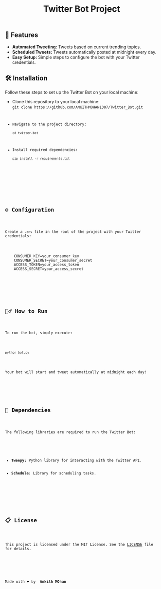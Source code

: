 <!DOCTYPE html>
<html lang="en">


<header>
    <h1>Twitter Bot Project</h1>
</header>

<section>
    <h2>🚀 Features</h2>
    <ul>
        <li><strong>Automated Tweeting:</strong> Tweets based on current trending topics.</li>
        <li><strong>Scheduled Tweets:</strong> Tweets automatically posted at midnight every day.</li>
        <li><strong>Easy Setup:</strong> Simple steps to configure the bot with your Twitter credentials.</li>
    </ul>
</section>

<section>
    <h2>🛠️ Installation</h2>
    <p>Follow these steps to set up the Twitter Bot on your local machine:</p>
    <ul>
        <li>Clone this repository to your local machine:
            <br><code>git clone https://github.com/ANKITHMOHAN1307/Twitter_Bot.git
        </li>
        <li>Navigate to the project directory:
            <br><code>cd twitter-bot</code>
        </li>
        <li>Install required dependencies:
            <br><code>pip install -r requirements.txt</code>
        </li>
    </ul>
</section>

<section>
    <h2>⚙️ Configuration</h2>
    <p>Create a <code>.env</code> file in the root of the project with your Twitter credentials:</p>
    <pre>
    CONSUMER_KEY=your_consumer_key
    CONSUMER_SECRET=your_consumer_secret
    ACCESS_TOKEN=your_access_token
    ACCESS_SECRET=your_access_secret
    </pre>
</section>

<section>
    <h2>🏃‍♂️ How to Run</h2>
    <p>To run the bot, simply execute:</p>
    <pre><code>python bot.py</code></pre>
    <p>Your bot will start and tweet automatically at midnight each day!</p>
</section>

<section>
    <h2>🔧 Dependencies</h2>
    <p>The following libraries are required to run the Twitter Bot:</p>
    <ul>
        <li><strong>Tweepy:</strong> Python library for interacting with the Twitter API.</li>
        <li><strong>Schedule:</strong> Library for scheduling tasks.</li>
    </ul>
</section>

<section>
    <h2>📋 License</h2>
    <p>This project is licensed under the MIT License. See the <a href="LICENSE" target="_blank">LICENSE</a> file for details.</p>
</section>

<footer>
    <p>Made with ❤️ by <strong> Ankith MOhan </strong></p>
</footer>

</body>
</html>
